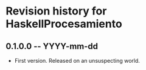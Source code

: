 # Revision history for HaskellProcesamiento

## 0.1.0.0 -- YYYY-mm-dd

* First version. Released on an unsuspecting world.
